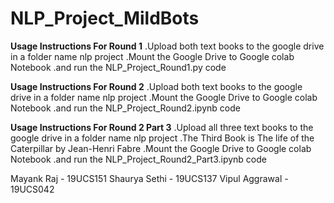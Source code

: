 # NLP_Project_MildBots



**Usage Instructions For Round 1**
.Upload both text books to the google drive in a folder name nlp project
.Mount the Google Drive to Google colab Notebook
.and run the NLP_Project_Round1.py code


**Usage Instructions For Round 2**
.Upload both text books to the google drive in a folder name nlp project
.Mount the Google Drive to Google colab Notebook
.and run the NLP_Project_Round2.ipynb code


**Usage Instructions For Round 2 Part 3**
.Upload all three text books to the google drive in a folder name nlp project
.The Third Book is The life of the Caterpillar by Jean-Henri Fabre 
.Mount the Google Drive to Google colab Notebook
.and run the NLP_Project_Round2_Part3.ipynb code



Mayank Raj - 19UCS151
Shaurya Sethi - 19UCS137
Vipul Aggrawal - 19UCS042
